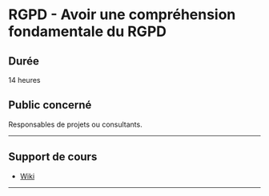 # RGPD - Avoir une compréhension fondamentale du RGPD

## Durée

14 heures

## Public concerné

Responsables de projets ou consultants.

___

## Support de cours

* [Wiki](https://github.com/seeren-training/RGPD/wiki)

___